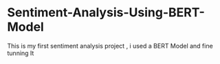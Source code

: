 # Sentiment-Analysis-Using-BERT-Model
This is my first sentiment analysis project , i used a BERT Model and fine tunning It 
   
 
 
        
 
     
     
 

